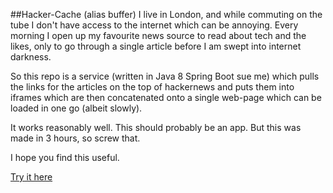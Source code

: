 ##Hacker-Cache (alias buffer)
I live in London, and while commuting on the tube I don't have access to the internet which can be annoying.
Every morning I open up my favourite news source to read about tech and the likes, only to go through a single article before I am swept into internet darkness.

So this repo is a service (written in Java 8 Spring Boot sue me) which pulls the links for the articles on the top of hackernews and puts them into iframes which are then concatenated onto a single web-page which can be loaded in one go (albeit slowly).

It works reasonably well. This should probably be an app. But this was made in 3 hours, so screw that.

I hope you find this useful.

[Try it here]("https://tank-io-0.appspot.com/")
